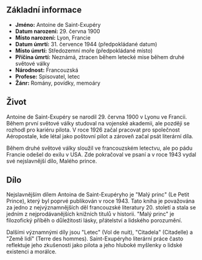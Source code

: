 ## Základní informace

- **Jméno:** Antoine de Saint-Exupéry
- **Datum narození:** 29. června 1900
- **Místo narození:** Lyon, Francie
- **Datum úmrtí:** 31. července 1944 (předpokládané datum)
- **Místo úmrtí:** Středozemní moře (předpokládané místo)
- **Příčina úmrtí:** Neznámá, ztracen během letecké mise během druhé světové války
- **Národnost:** Francouzská
- **Profese:** Spisovatel, letec
- **Žánr:** Romány, povídky, memoáry

## Život

Antoine de Saint-Exupéry se narodil 29. června 1900 v Lyonu ve Francii. Během první světové války studoval na vojenské akademii, ale později se rozhodl pro kariéru pilota. V roce 1926 začal pracovat pro společnost Aéropostale, kde létal jako poštovní pilot a zároveň začal psát literární díla.

Během druhé světové války sloužil ve francouzském letectvu, ale po pádu Francie odešel do exilu v USA. Zde pokračoval ve psaní a v roce 1943 vydal své nejslavnější dílo, Malého prince.

## Dílo

Nejslavnějším dílem Antoina de Saint-Exupéryho je "Malý princ" (Le Petit Prince), který byl poprvé publikován v roce 1943. Tato kniha je považována za jedno z nejvýznamnějších děl francouzské literatury 20. století a stala se jedním z nejprodávanějších knižních titulů v historii. "Malý princ" je filozofický příběh o důležitosti lásky, přátelství a lidského porozumění.

Dalšími významnými díly jsou "Letec" (Vol de nuit), "Citadela" (Citadelle) a "Země lidí" (Terre des hommes). Saint-Exupéryho literární práce často reflektuje jeho zkušenosti jako pilota a jeho hluboké myšlenky o lidské existenci a morálce.